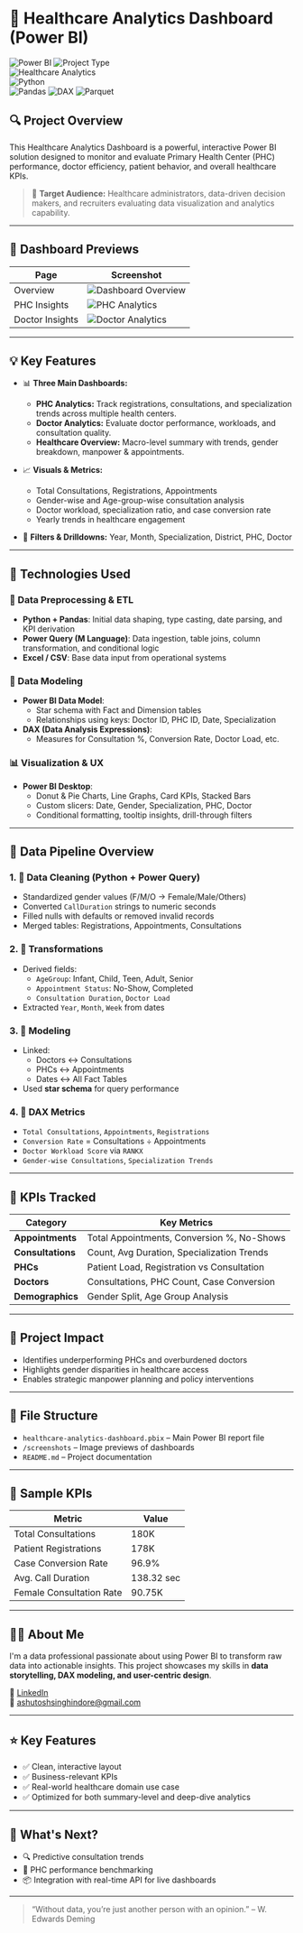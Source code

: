 # 🏥 Healthcare Analytics Dashboard (Power BI)

![Power BI](https://img.shields.io/badge/Built%20with-Power%20BI-yellow?style=for-the-badge)
![Project Type](https://img.shields.io/badge/Type-Dashboard-blueviolet?style=for-the-badge)<br>
![Healthcare Analytics](https://img.shields.io/badge/Domain-Healthcare-green)<br>
![Python](https://img.shields.io/badge/Language-Python-3776AB?logo=python&logoColor=white)<br>
![Pandas](https://img.shields.io/badge/Library-Pandas-150458?logo=pandas)
![DAX](https://img.shields.io/badge/Formula-DAX-purple)
![Parquet](https://img.shields.io/badge/Format-Parquet-00599C)

## 🔍 Project Overview

This Healthcare Analytics Dashboard is a powerful, interactive Power BI solution designed to monitor and evaluate Primary Health Center (PHC) performance, doctor efficiency, patient behavior, and overall healthcare KPIs.

> 🎯 **Target Audience:** Healthcare administrators, data-driven decision makers, and recruiters evaluating data visualization and analytics capability.

---

## 📸 Dashboard Previews
|  Page | Screenshot |
|----------|--------------|
| Overview |![Dashboard Overview](02_Screenshots/Overview.jpg) |
| PHC Insights | ![PHC Analytics](02_Screenshots/PHCAnalytics.jpg)  |
| Doctor Insights | ![Doctor Analytics](02_Screenshots/DrAnalytics.jpg)  |

---

## 💡 Key Features

- 📊 **Three Main Dashboards:**
  - **PHC Analytics:** Track registrations, consultations, and specialization trends across multiple health centers.
  - **Doctor Analytics:** Evaluate doctor performance, workloads, and consultation quality.
  - **Healthcare Overview:** Macro-level summary with trends, gender breakdown, manpower & appointments.

- 📈 **Visuals & Metrics:**
  - Total Consultations, Registrations, Appointments
  - Gender-wise and Age-group-wise consultation analysis
  - Doctor workload, specialization ratio, and case conversion rate
  - Yearly trends in healthcare engagement

- 📍 **Filters & Drilldowns:** Year, Month, Specialization, District, PHC, Doctor

---

## 🧠 Technologies Used

### 🧠 Data Preprocessing & ETL
- **Python + Pandas**: Initial data shaping, type casting, date parsing, and KPI derivation
- **Power Query (M Language)**: Data ingestion, table joins, column transformation, and conditional logic
- **Excel / CSV**: Base data input from operational systems

### 📐 Data Modeling
- **Power BI Data Model**:
  - Star schema with Fact and Dimension tables
  - Relationships using keys: Doctor ID, PHC ID, Date, Specialization
- **DAX (Data Analysis Expressions)**:
  - Measures for Consultation %, Conversion Rate, Doctor Load, etc.

### 📊 Visualization & UX
- **Power BI Desktop**:
  - Donut & Pie Charts, Line Graphs, Card KPIs, Stacked Bars
  - Custom slicers: Date, Gender, Specialization, PHC, Doctor
  - Conditional formatting, tooltip insights, drill-through filters

---

## 🔄 Data Pipeline Overview

### 1. 🧼 Data Cleaning (Python + Power Query)
- Standardized gender values (F/M/O → Female/Male/Others)
- Converted `CallDuration` strings to numeric seconds
- Filled nulls with defaults or removed invalid records
- Merged tables: Registrations, Appointments, Consultations

### 2. 🧮 Transformations
- Derived fields:
  - `AgeGroup`: Infant, Child, Teen, Adult, Senior
  - `Appointment Status`: No-Show, Completed
  - `Consultation Duration`, `Doctor Load`
- Extracted `Year`, `Month`, `Week` from dates

### 3. 🔗 Modeling
- Linked:
  - Doctors ↔ Consultations
  - PHCs ↔ Appointments
  - Dates ↔ All Fact Tables
- Used **star schema** for query performance

### 4. 📐 DAX Metrics
- `Total Consultations`, `Appointments`, `Registrations`
- `Conversion Rate` = Consultations ÷ Appointments
- `Doctor Workload Score` via `RANKX`
- `Gender-wise Consultations`, `Specialization Trends`

---

## 🎯 KPIs Tracked

| Category          | Key Metrics                                 |
|-------------------|---------------------------------------------|
| **Appointments**  | Total Appointments, Conversion %, No-Shows  |
| **Consultations** | Count, Avg Duration, Specialization Trends  |
| **PHCs**          | Patient Load, Registration vs Consultation  |
| **Doctors**       | Consultations, PHC Count, Case Conversion   |
| **Demographics**  | Gender Split, Age Group Analysis            |

---

## 📌 Project Impact

- Identifies underperforming PHCs and overburdened doctors
- Highlights gender disparities in healthcare access
- Enables strategic manpower planning and policy interventions

---

## 📂 File Structure

- `healthcare-analytics-dashboard.pbix` – Main Power BI report file
- `/screenshots` – Image previews of dashboards
- `README.md` – Project documentation

---

## 🧪 Sample KPIs

| Metric                   | Value      |
|--------------------------|------------|
| Total Consultations      | 180K       |
| Patient Registrations    | 178K       |
| Case Conversion Rate     | 96.9%      |
| Avg. Call Duration       | 138.32 sec |
| Female Consultation Rate | 90.75K     |

---

## 👨‍💼 About Me

I'm a data professional passionate about using Power BI to transform raw data into actionable insights. This project showcases my skills in **data storytelling, DAX modeling, and user-centric design**.

🔗 [LinkedIn](https://www.linkedin.com/in/ashutoshsinghindore)  
📧 ashutoshsinghindore@gmail.com

---

## ⭐ Key Features

- ✅ Clean, interactive layout
- ✅ Business-relevant KPIs
- ✅ Real-world healthcare domain use case
- ✅ Optimized for both summary-level and deep-dive analytics

---

## 🧩 What's Next?

- 🔍 Predictive consultation trends
- 📌 PHC performance benchmarking
- 📦 Integration with real-time API for live dashboards

---

> “Without data, you’re just another person with an opinion.” – W. Edwards Deming
